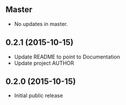 ## Master

* No updates in master.

## 0.2.1 (2015-10-15)

* Update README to point to Documentation
* Update project AUTHOR

## 0.2.0 (2015-10-15)

* Initial public release
